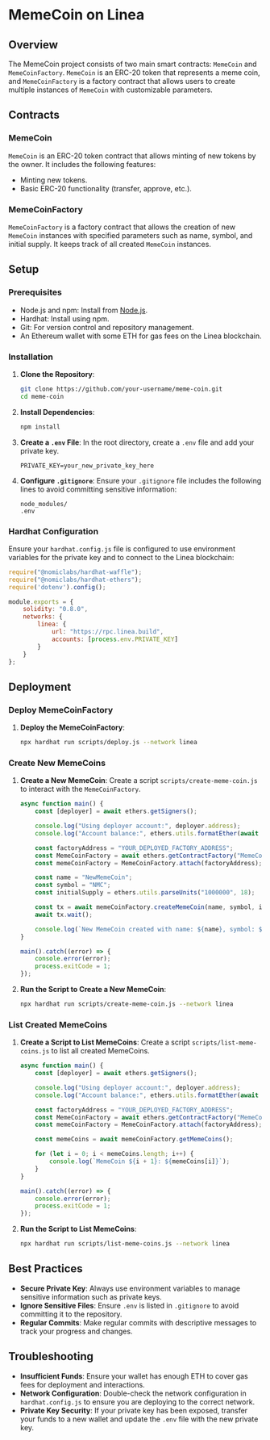 # MemeCoin on Linea

## Overview

The MemeCoin project consists of two main smart contracts: `MemeCoin` and `MemeCoinFactory`. `MemeCoin` is an ERC-20 token that represents a meme coin, and `MemeCoinFactory` is a factory contract that allows users to create multiple instances of `MemeCoin` with customizable parameters.

## Contracts

### MemeCoin

`MemeCoin` is an ERC-20 token contract that allows minting of new tokens by the owner. It includes the following features:

- Minting new tokens.
- Basic ERC-20 functionality (transfer, approve, etc.).

### MemeCoinFactory

`MemeCoinFactory` is a factory contract that allows the creation of new `MemeCoin` instances with specified parameters such as name, symbol, and initial supply. It keeps track of all created `MemeCoin` instances.

## Setup

### Prerequisites

- Node.js and npm: Install from [Node.js](https://nodejs.org/).
- Hardhat: Install using npm.
- Git: For version control and repository management.
- An Ethereum wallet with some ETH for gas fees on the Linea blockchain.

### Installation

1. **Clone the Repository**:
   ```bash
   git clone https://github.com/your-username/meme-coin.git
   cd meme-coin
   ```

2. **Install Dependencies**:
   ```bash
   npm install
   ```

3. **Create a `.env` File**:
   In the root directory, create a `.env` file and add your private key.
   ```plaintext
   PRIVATE_KEY=your_new_private_key_here
   ```

4. **Configure `.gitignore`**:
   Ensure your `.gitignore` file includes the following lines to avoid committing sensitive information:
   ```plaintext
   node_modules/
   .env
   ```

### Hardhat Configuration

Ensure your `hardhat.config.js` file is configured to use environment variables for the private key and to connect to the Linea blockchain:
```javascript
require("@nomiclabs/hardhat-waffle");
require("@nomiclabs/hardhat-ethers");
require('dotenv').config();

module.exports = {
    solidity: "0.8.0",
    networks: {
        linea: {
            url: "https://rpc.linea.build",
            accounts: [process.env.PRIVATE_KEY]
        }
    }
};
```

## Deployment

### Deploy MemeCoinFactory

1. **Deploy the MemeCoinFactory**:
   ```bash
   npx hardhat run scripts/deploy.js --network linea
   ```

### Create New MemeCoins

1. **Create a New MemeCoin**:
   Create a script `scripts/create-meme-coin.js` to interact with the `MemeCoinFactory`.

   ```javascript
   async function main() {
       const [deployer] = await ethers.getSigners();

       console.log("Using deployer account:", deployer.address);
       console.log("Account balance:", ethers.utils.formatEther(await deployer.getBalance()), "ETH");

       const factoryAddress = "YOUR_DEPLOYED_FACTORY_ADDRESS";
       const MemeCoinFactory = await ethers.getContractFactory("MemeCoinFactory");
       const memeCoinFactory = MemeCoinFactory.attach(factoryAddress);

       const name = "NewMemeCoin";
       const symbol = "NMC";
       const initialSupply = ethers.utils.parseUnits("1000000", 18);

       const tx = await memeCoinFactory.createMemeCoin(name, symbol, initialSupply);
       await tx.wait();

       console.log(`New MemeCoin created with name: ${name}, symbol: ${symbol}, and initial supply: ${initialSupply.toString()}`);
   }

   main().catch((error) => {
       console.error(error);
       process.exitCode = 1;
   });
   ```

2. **Run the Script to Create a New MemeCoin**:
   ```bash
   npx hardhat run scripts/create-meme-coin.js --network linea
   ```

### List Created MemeCoins

1. **Create a Script to List MemeCoins**:
   Create a script `scripts/list-meme-coins.js` to list all created MemeCoins.

   ```javascript
   async function main() {
       const [deployer] = await ethers.getSigners();

       console.log("Using deployer account:", deployer.address);
       console.log("Account balance:", ethers.utils.formatEther(await deployer.getBalance()), "ETH");

       const factoryAddress = "YOUR_DEPLOYED_FACTORY_ADDRESS";
       const MemeCoinFactory = await ethers.getContractFactory("MemeCoinFactory");
       const memeCoinFactory = MemeCoinFactory.attach(factoryAddress);

       const memeCoins = await memeCoinFactory.getMemeCoins();

       for (let i = 0; i < memeCoins.length; i++) {
           console.log(`MemeCoin ${i + 1}: ${memeCoins[i]}`);
       }
   }

   main().catch((error) => {
       console.error(error);
       process.exitCode = 1;
   });
   ```

2. **Run the Script to List MemeCoins**:
   ```bash
   npx hardhat run scripts/list-meme-coins.js --network linea
   ```

## Best Practices

- **Secure Private Key**: Always use environment variables to manage sensitive information such as private keys.
- **Ignore Sensitive Files**: Ensure `.env` is listed in `.gitignore` to avoid committing it to the repository.
- **Regular Commits**: Make regular commits with descriptive messages to track your progress and changes.

## Troubleshooting

- **Insufficient Funds**: Ensure your wallet has enough ETH to cover gas fees for deployment and interactions.
- **Network Configuration**: Double-check the network configuration in `hardhat.config.js` to ensure you are deploying to the correct network.
- **Private Key Security**: If your private key has been exposed, transfer your funds to a new wallet and update the `.env` file with the new private key.
